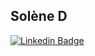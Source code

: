 ##  Solène D

[![Linkedin Badge](https://img.shields.io/badge/-LinkedIn-0e76a8?style=flat&labelColor=0e76a8&logo=linkedin&logoColor=white)](https://ca.linkedin.com/in/solene-delumeau/)
 




